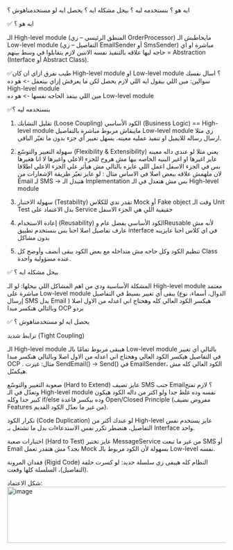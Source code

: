 ايه هو ؟ بنستخدمه ليه ؟ بيحل مشكله ايه ؟ يحصل ايه لو مستخدمناهوش ؟ 


  ✅ ايه هو ؟
  
الـ High-level module (المنطق الرئيسي – زي OrderProcessor) مايخاطبش الـ Low-level module (التفاصيل – زي EmailSender أو SmsSender) مباشرة او اي حاجه ليها علاقه بالتنفيذ نفسه 
الاتنين لازم يتقابلوا في وسط بينهم = Abstraction (Interface أو Abstract Class).

 ✅طيب نفرق ازاي ان كان High-level module او Low-level module ؟
اسال نفسك سوالين:
مين اللي بيقول ايه اللي لازم يحصل لكن ما يعرفش إزاي بيتعمل -> هو ده High-level module  
مين اللي بيتفذ الحاجه نفسها ->  هو ده Low-level module 



  ✅بنستخدمه ليه ؟
  1.	تقليل التشابك (Loose Coupling)
الكود الأساسي (Business Logic) == High-level module  مايبقاش مربوط مباشرة بالتفاصيل Low-level module  زي مثلا ارسال رساله للايميل او تنفيذ عمليه معينه.
يسهل تغيير أي جزء بدون ما تغيّر الباقي.


2.	سهولة التغيير والتوسّع (Flexibility & Extensibility)
يعني مثلا لو عندي داله معينه عايز اغيرها او اغير البنيه الخاصه بيها مش هروح للجزء الاعلي واغيرها لا انا هغيرها بس في الجزء الاسفل اعمل اللي عايزه بالتالي مش هيأثر علي الجزء الاعلي اطلاقا لان ملهمش علاقه ببعض اصلا في الاساس 
مثال : لو عايز تغيّر طريقة الإشعارات من Email لـ SMS → هتبدل  الـ Implementation بس مش هتعدل في الـ  High-level module

3.	سهولة الاختبار (Testability)
	تقدر تدي للكلاس Mock أو Fake object وقت الـ Unit Test بدل الاعتماد على Service حقيقية اللي هي الجزء الاسفل 


4.	إعادة الاستخدام (Reusability)
	الكود الأساسي يفضل عام وReusable لأنه مش عارف تفاصيل اصلا احنا بس بنستخدم تطبيق interface في اي كلاس احنا عايزينه بدون مشاكل 

5.	تنظيم الكود وكل حاجه مش متداخله مع بعض
	الكود يبقى أنضف وأوضح كل Class عنده مسؤولية واحدة.


 ✅ بيحل مشكله ايه ؟
 
المشكلة الأساسية ودي من اهم المشاكل اللي بيحلها:
لو الـ High-level module  معتمد مباشرة على Low-level module يبقى أي تغيير بسيط في التفاصيل (الدوال، أسماء، نوع إرسال SMS بدل Email ) هيكسر الكود العالي كله وهحتاج اني اعدله من الاول اصلا وبالتالي هنكسر مبدا OCP بردو



 ✅ يحصل ايه لو مستخدمناهوش ؟ 

 ترابط شديد (Tight Coupling)

الـ High-level module  هيبقى مربوط تمامًا بالـ Low-level module بالتالي أي تغيير في التفاصيل هيكسر الكود العالي وهحتاج اني اعدله من الاول اصلا وبالتالي هنكسر مبدا OCP 
. مثال: غيرت SendEmail() → Send() في EmailSender، الكود العالي كله مش هيكمبّل.

 صعوبة التغيير والتوسّع (Hard to Extend)
عايز تضيف SMS جنب Email؟  لازم تفتح وتعدّل في الـ High-level module نفسه وده غلط جدا ولو اكتر من داله الكود هيكون كبير جدا وكله if/else
وده بيكسر قاعدة Open/Closed Principle (مفروض نضيف Features من غير ما نعدّل الكود القديم).

 تكرار الكود (Code Duplication)
لو عندك أكتر من High-level عايز يستخدم نفس التفاصيل، هتضطر تكرر نفس الاستدعاءات بدل ما تشتغل بـ Interface واحد.

 اختبارات صعبة (Hard to Test)
عايز تختبر MessageService من غير ما تبعت SMS أو Email بجد؟  مش هتقدر تعمل Mock بسهولة لأن الكود مربوط بالـ Low-level نفسه.

 فقدان المرونة (Rigid Code)
النظام كله هيبقى زي سلسلة حديد: لو كسرت حلقة (التفاصيل)، السلسلة كلها وقعت.

شكل الاعتماد:
 <img width="671" height="129" alt="image" src="https://github.com/user-attachments/assets/45524396-8de2-4789-819c-298d903f303a" />

